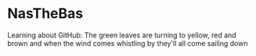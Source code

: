 # NasTheBas
Learning about GitHub:
The green leaves are turning to yellow, red and brown
and when the wind comes whistling by
they'll all come sailing down

